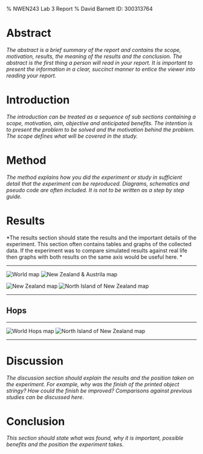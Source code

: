 % NWEN243 Lab 3 Report
% David Barnett ID: 300313764

# Abstract
*The abstract is a brief summary of the report and contains the scope, motivation, results, the meaning of the results and the conclusion. The abstract is the first thing a person will read in your report. It is important to present the information in a clear, succinct manner to entice the viewer into reading your report.*

# Introduction

*The introduction can be treated as a sequence of sub sections containing a scope, motivation, aim, objective and anticipated benefits. The intention is to present the problem to be solved and the motivation behind the problem. The scope defines what will be covered in the study.*

# Method

*The method explains how you did the experiment or study in sufficient detail that the experiment can be reproduced. Diagrams, schematics and pseudo code are often included. It is not to be written as a step by step guide.*

# Results

*The results section should state the results and the important details of the experiment. This section often contains tables and graphs of the collected data. If the experiment was to compare simulated results against real life then graphs with both results on the same axis would be useful here. *


----------------------------------                 --------------------------------------------
![World map](./res/WORLD.MAP-plot.png)             ![New Zealand & Austrila map](./res/NZ_AUS.MAP-plot.png)

![New Zealand map](./res/NEWZEALAND.MAP-plot.png)  ![North Island of New Zealand map](./res/NORTH_ISLAND.MAP-plot.png)
----------------------------------                 --------------------------------------------


## Hops

--------------------------------------------       --------------------------------------------
![World Hops map](./res/WORLD.MAP-hops-plot.png)   ![North Island of New Zealand map](./res/NZ_AUS.MAP-hops-plot.png)

--------------------------------------------       --------------------------------------------

# Discussion

*The discussion section should explain the results and the position taken on the experiment. For example, why was the finish of the printed object stringy? How could the finish be improved? Comparisons against previous studies can be discussed here*.

# Conclusion

*This section should state what was found, why it is important, possible benefits and the position the experiment takes.*
